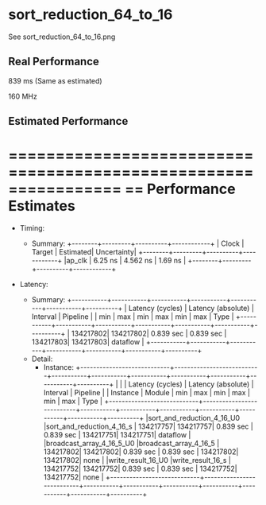 # sort_reduction_64_to_16

See sort_reduction_64_to_16.png

## Real Performance 

839 ms (Same as estimated)

160 MHz

## Estimated Performance

================================================================
== Performance Estimates
================================================================
+ Timing: 
    * Summary: 
    +--------+---------+----------+------------+
    |  Clock |  Target | Estimated| Uncertainty|
    +--------+---------+----------+------------+
    |ap_clk  | 6.25 ns | 4.562 ns |   1.69 ns  |
    +--------+---------+----------+------------+

+ Latency: 
    * Summary: 
    +-----------+-----------+-----------+-----------+-----------+-----------+----------+
    |    Latency (cycles)   |   Latency (absolute)  |        Interval       | Pipeline |
    |    min    |    max    |    min    |    max    |    min    |    max    |   Type   |
    +-----------+-----------+-----------+-----------+-----------+-----------+----------+
    |  134217802|  134217802| 0.839 sec | 0.839 sec |  134217803|  134217803| dataflow |
    +-----------+-----------+-----------+-----------+-----------+-----------+----------+

    + Detail: 
        * Instance: 
        +----------------------------+---------------------------+-----------+-----------+-----------+-----------+-----------+-----------+----------+
        |                            |                           |    Latency (cycles)   |   Latency (absolute)  |        Interval       | Pipeline |
        |          Instance          |           Module          |    min    |    max    |    min    |    max    |    min    |    max    |   Type   |
        +----------------------------+---------------------------+-----------+-----------+-----------+-----------+-----------+-----------+----------+
        |sort_and_reduction_4_16_U0  |sort_and_reduction_4_16_s  |  134217757|  134217757| 0.839 sec | 0.839 sec |  134217751|  134217751| dataflow |
        |broadcast_array_4_16_5_U0   |broadcast_array_4_16_5     |  134217802|  134217802| 0.839 sec | 0.839 sec |  134217802|  134217802|   none   |
        |write_result_16_U0          |write_result_16_s          |  134217752|  134217752| 0.839 sec | 0.839 sec |  134217752|  134217752|   none   |
        +----------------------------+---------------------------+-----------+-----------+-----------+-----------+-----------+-----------+----------+

